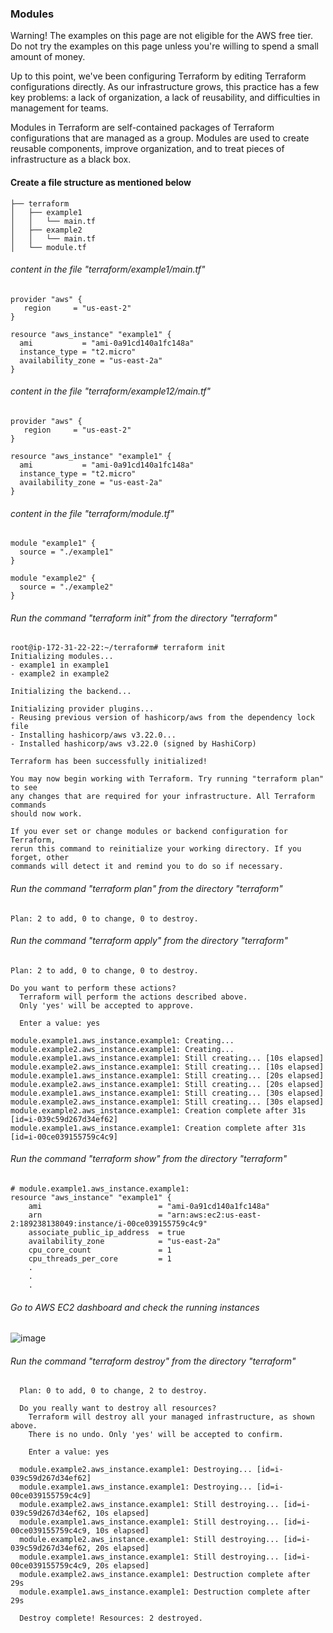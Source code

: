 ### Modules

Warning! The examples on this page are not eligible for the AWS free tier. Do not try the examples on this page unless you're willing to spend a small amount of money.

Up to this point, we've been configuring Terraform by editing Terraform configurations directly. As our infrastructure grows, this practice has a few key problems: a lack of organization, a lack of reusability, and difficulties in management for teams.

Modules in Terraform are self-contained packages of Terraform configurations that are managed as a group. Modules are used to create reusable components, improve organization, and to treat pieces of infrastructure as a black box.

#### Create a file structure as mentioned below

    ├── terraform
    │   ├── example1
    │   │   └── main.tf
    │   ├── example2
    │   │   └── main.tf
    │   └── module.tf


###### content in the file "terraform/example1/main.tf"

    provider "aws" {
       region     = "us-east-2"
    }

    resource "aws_instance" "example1" {
      ami           = "ami-0a91cd140a1fc148a"
      instance_type = "t2.micro"
      availability_zone = "us-east-2a"
    }

###### content in the file "terraform/example12/main.tf"

    provider "aws" {
       region     = "us-east-2"
    }

    resource "aws_instance" "example1" {
      ami           = "ami-0a91cd140a1fc148a"
      instance_type = "t2.micro"
      availability_zone = "us-east-2a"
    }

###### content in the file "terraform/module.tf"

    module "example1" {
      source = "./example1"
    }

    module "example2" {
      source = "./example2"
    }

###### Run the command "terraform init" from the directory "terraform"

    root@ip-172-31-22-22:~/terraform# terraform init
    Initializing modules...
    - example1 in example1
    - example2 in example2

    Initializing the backend...

    Initializing provider plugins...
    - Reusing previous version of hashicorp/aws from the dependency lock file
    - Installing hashicorp/aws v3.22.0...
    - Installed hashicorp/aws v3.22.0 (signed by HashiCorp)

    Terraform has been successfully initialized!

    You may now begin working with Terraform. Try running "terraform plan" to see
    any changes that are required for your infrastructure. All Terraform commands
    should now work.

    If you ever set or change modules or backend configuration for Terraform,
    rerun this command to reinitialize your working directory. If you forget, other
    commands will detect it and remind you to do so if necessary.

###### Run the command "terraform plan" from the directory "terraform"

    Plan: 2 to add, 0 to change, 0 to destroy.

###### Run the command "terraform apply" from the directory "terraform"


    Plan: 2 to add, 0 to change, 0 to destroy.

    Do you want to perform these actions?
      Terraform will perform the actions described above.
      Only 'yes' will be accepted to approve.

      Enter a value: yes

    module.example1.aws_instance.example1: Creating...
    module.example2.aws_instance.example1: Creating...
    module.example1.aws_instance.example1: Still creating... [10s elapsed]
    module.example2.aws_instance.example1: Still creating... [10s elapsed]
    module.example1.aws_instance.example1: Still creating... [20s elapsed]
    module.example2.aws_instance.example1: Still creating... [20s elapsed]
    module.example1.aws_instance.example1: Still creating... [30s elapsed]
    module.example2.aws_instance.example1: Still creating... [30s elapsed]
    module.example2.aws_instance.example1: Creation complete after 31s [id=i-039c59d267d34ef62]
    module.example1.aws_instance.example1: Creation complete after 31s [id=i-00ce039155759c4c9]


###### Run the command "terraform show" from the directory "terraform"
    
    # module.example1.aws_instance.example1:
    resource "aws_instance" "example1" {
        ami                          = "ami-0a91cd140a1fc148a"
        arn                          = "arn:aws:ec2:us-east-2:189238138049:instance/i-00ce039155759c4c9"
        associate_public_ip_address  = true
        availability_zone            = "us-east-2a"
        cpu_core_count               = 1
        cpu_threads_per_core         = 1
        .
        .
        .
        

###### Go to AWS EC2 dashboard and check the running instances

![image](https://user-images.githubusercontent.com/24622526/103152351-127c9180-47ad-11eb-8a36-17ad70d068ab.png)


###### Run the command "terraform destroy" from the directory "terraform"
    
      Plan: 0 to add, 0 to change, 2 to destroy.

      Do you really want to destroy all resources?
        Terraform will destroy all your managed infrastructure, as shown above.
        There is no undo. Only 'yes' will be accepted to confirm.

        Enter a value: yes

      module.example2.aws_instance.example1: Destroying... [id=i-039c59d267d34ef62]
      module.example1.aws_instance.example1: Destroying... [id=i-00ce039155759c4c9]
      module.example2.aws_instance.example1: Still destroying... [id=i-039c59d267d34ef62, 10s elapsed]
      module.example1.aws_instance.example1: Still destroying... [id=i-00ce039155759c4c9, 10s elapsed]
      module.example2.aws_instance.example1: Still destroying... [id=i-039c59d267d34ef62, 20s elapsed]
      module.example1.aws_instance.example1: Still destroying... [id=i-00ce039155759c4c9, 20s elapsed]
      module.example2.aws_instance.example1: Destruction complete after 29s
      module.example1.aws_instance.example1: Destruction complete after 29s

      Destroy complete! Resources: 2 destroyed.


   








